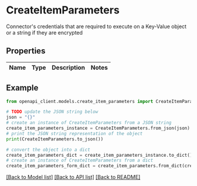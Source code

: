 # CreateItemParameters

Connector's credentials that are required to execute on a Key-Value object or a string if they are encrypted

## Properties

Name | Type | Description | Notes
------------ | ------------- | ------------- | -------------

## Example

```python
from openapi_client.models.create_item_parameters import CreateItemParameters

# TODO update the JSON string below
json = "{}"
# create an instance of CreateItemParameters from a JSON string
create_item_parameters_instance = CreateItemParameters.from_json(json)
# print the JSON string representation of the object
print(CreateItemParameters.to_json())

# convert the object into a dict
create_item_parameters_dict = create_item_parameters_instance.to_dict()
# create an instance of CreateItemParameters from a dict
create_item_parameters_form_dict = create_item_parameters.from_dict(create_item_parameters_dict)
```
[[Back to Model list]](../README.md#documentation-for-models) [[Back to API list]](../README.md#documentation-for-api-endpoints) [[Back to README]](../README.md)


